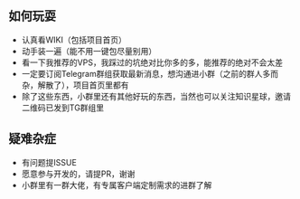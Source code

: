 ## 如何玩耍
 - 认真看WIKI（包括项目首页）
 - 动手装一遍（能不用一键包尽量别用）
 - 看一下我推荐的VPS，我踩过的坑绝对比你多的多，能推荐的绝对不会太差
 - 一定要订阅Telegram群组获取最新消息，想沟通进小群（之前的群人多而杂，解散了），项目首页里都有
 - 除了这些东西，小群里还有其他好玩的东西，当然也可以关注知识星球，邀请二维码已发到TG群组里

## 疑难杂症
 - 有问题提ISSUE
 - 愿意参与开发的，请提PR，谢谢
 - 小群里有一群大佬，有专属客户端定制需求的进群了解